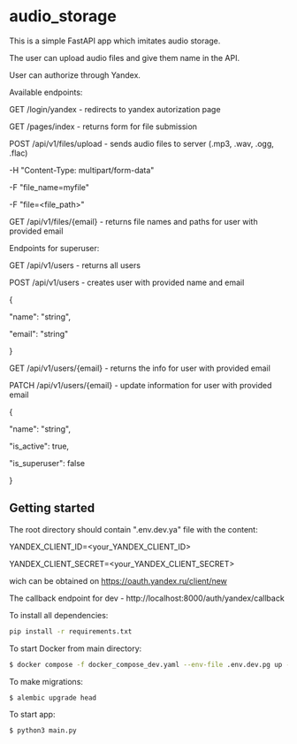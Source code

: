 # audio_storage


This is a simple FastAPI app which imitates audio storage.

The user can upload audio files and give them name in the API.

User can authorize through Yandex.

Available endpoints:

GET /login/yandex - redirects to yandex autorization page

GET /pages/index - returns form for file submission

POST /api/v1/files/upload - sends audio files to server (.mp3, .wav, .ogg, .flac)

  -H "Content-Type: multipart/form-data" 
  
  -F "file_name=myfile"
  
  -F "file=<file_path>"

GET /api/v1/files/{email} - returns file names and paths for user with provided email

Endpoints for superuser:

GET /api/v1/users - returns all users

POST /api/v1/users - creates user with provided name and email

{

  "name": "string",
  
  "email": "string"
  
}

GET /api/v1/users/{email} - returns the info for user with provided email

PATCH /api/v1/users/{email} - update information for user with provided email

{

  "name": "string",
  
  "is_active": true,
  
  "is_superuser": false
  
}

## Getting started

The root directory should contain ".env.dev.ya" file with the content:

YANDEX_CLIENT_ID=<your_YANDEX_CLIENT_ID>

YANDEX_CLIENT_SECRET=<your_YANDEX_CLIENT_SECRET>

wich can be obtained on https://oauth.yandex.ru/client/new

The callback endpoint for dev - http://localhost:8000/auth/yandex/callback

To install all dependencies:

```sh
pip install -r requirements.txt
```

To start Docker from main directory:

```sh
$ docker compose -f docker_compose_dev.yaml --env-file .env.dev.pg up -d

```

To make migrations:

```sh
$ alembic upgrade head

```

To start app:

```sh
$ python3 main.py

```
